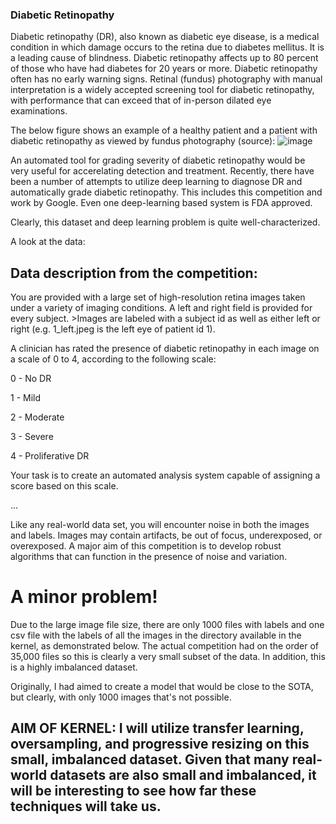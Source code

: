 ### Diabetic Retinopathy
Diabetic retinopathy (DR), also known as diabetic eye disease, is a medical condition in which damage occurs to the retina due to diabetes mellitus. It is a leading cause of blindness. Diabetic retinopathy affects up to 80 percent of those who have had diabetes for 20 years or more. Diabetic retinopathy often has no early warning signs. Retinal (fundus) photography with manual interpretation is a widely accepted screening tool for diabetic retinopathy, with performance that can exceed that of in-person dilated eye examinations.

The below figure shows an example of a healthy patient and a patient with diabetic retinopathy as viewed by fundus photography (source):
![image](https://github.com/user-attachments/assets/618a7254-2f30-487d-b753-9cd7b79e85c5)





An automated tool for grading severity of diabetic retinopathy would be very useful for accerelating detection and treatment. Recently, there have been a number of attempts to utilize deep learning to diagnose DR and automatically grade diabetic retinopathy. This includes this competition and work by Google. Even one deep-learning based system is FDA approved.

Clearly, this dataset and deep learning problem is quite well-characterized.

A look at the data:
## Data description from the competition:

You are provided with a large set of high-resolution retina images taken under a variety of imaging conditions. A left and right field is provided for every subject. >Images are labeled with a subject id as well as either left or right (e.g. 1_left.jpeg is the left eye of patient id 1).

A clinician has rated the presence of diabetic retinopathy in each image on a scale of 0 to 4, according to the following scale:

0 - No DR

1 - Mild

2 - Moderate

3 - Severe

4 - Proliferative DR

Your task is to create an automated analysis system capable of assigning a score based on this scale.

...

Like any real-world data set, you will encounter noise in both the images and labels. Images may contain artifacts, be out of focus, underexposed, or overexposed. A major aim of this competition is to develop robust algorithms that can function in the presence of noise and variation.

# A minor problem!

Due to the large image file size, there are only 1000 files with labels and one csv file with the labels of all the images in the directory available in the kernel, as demonstrated below. The actual competition had on the order of 35,000 files so this is clearly a very small subset of the data. In addition, this is a highly imbalanced dataset.

Originally, I had aimed to create a model that would be close to the SOTA, but clearly, with only 1000 images that's not possible.

## AIM OF KERNEL: I will utilize transfer learning, oversampling, and progressive resizing on this small, imbalanced dataset. Given that many real-world datasets are also small and imbalanced, it will be interesting to see how far these techniques will take us.
